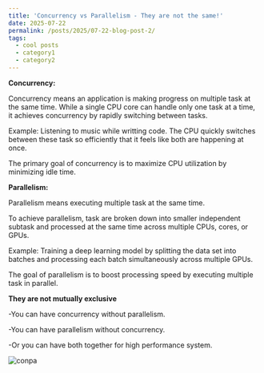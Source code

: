 ```yaml
---
title: 'Concurrency vs Parallelism - They are not the same!'
date: 2025-07-22
permalink: /posts/2025/07-22-blog-post-2/
tags:
  - cool posts
  - category1
  - category2
---
```



**Concurrency:**

Concurrency means an application is making progress on multiple task at the same time. While a single CPU core can handle only one task at a time, it achieves concurrency by rapidly switching between tasks.

Example: Listening to music while writting code. The CPU quickly switches between these task so efficiently that it feels like both are happening at once.

The primary goal of concurrency is to maximize CPU utilization by minimizing idle time.

**Parallelism:**

Parallelism means executing multiple task at the same time.

To achieve parallelism, task are broken down into smaller independent subtask and processed at the same time across multiple CPUs, cores, or GPUs.

Example: Training a deep learning model by splitting the data set into batches and processing each batch simultaneously across multiple GPUs.

The goal of parallelism is to boost processing speed by executing multiple task in parallel.

**They are not mutually exclusive**

-You can have concurrency without parallelism.

-You can have parallelism without concurrency.

-Or you can have both together for high performance system.


![conpa](https://github.com/user-attachments/assets/6841e335-dab7-4f15-b95a-d75a0fab02ae)
